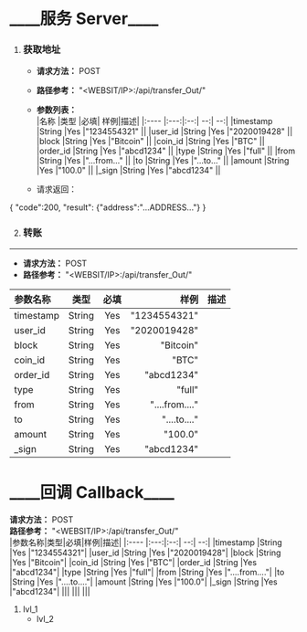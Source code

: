 \_\_\_\_服务 Server\_\_\_\_
====

1. ### 获取地址  
    + **请求方法：**   POST  
    + **路径参考：**   "<WEBSIT/IP>:<PORT>/api/transfer_Out/"  
    + **参数列表：**  
      |名称  |类型  |必填| 样例|描述|
      |:---- |:---:|:--:| --:| --:|
      |timestamp  |String |Yes  |"1234554321" ||
      |user_id    |String |Yes  |"2020019428" ||
      |block      |String |Yes  |"Bitcoin"    ||
      |coin_id    |String |Yes  |"BTC"        ||
      |order_id   |String |Yes  |"abcd1234"   ||
      |type       |String |Yes  |"full"       ||
      |from       |String |Yes  |"...from..." ||
      |to         |String |Yes  |"...to..."   ||
      |amount     |String |Yes  |"100.0"      ||
      |\_sign     |String |Yes  |"abcd1234"   ||

    + 请求返回：  

  {
    "code":200,
    "result":
      {"address":"...ADDRESS..."}
  }

2. ### 转账
----
+ **请求方法：**   POST  
+ **路径参考：**   "<WEBSIT/IP>:<PORT>/api/transfer_Out/"  
  
|参数名称|类型|必填|样例|描述|
|:---- |:---:|:--:| --:| --:|
|timestamp  |String |Yes  |"1234554321"|
|user_id    |String |Yes  |"2020019428"|
|block      |String |Yes  |"Bitcoin"|
|coin_id    |String |Yes  |"BTC"|
|order_id   |String |Yes  |"abcd1234"|
|type       |String |Yes  |"full"|
|from       |String |Yes  |"....from...."|
|to         |String |Yes  |"....to...."|
|amount     |String |Yes  |"100.0"|
|_sign      |String |Yes  |"abcd1234"|

\_\_\_\_回调 Callback\_\_\_\_
====
**请求方法：**   POST  
**路径参考：**   "<WEBSIT/IP>:<PORT>/api/transfer_Out/"  
|参数名称|类型|必填|样例|描述|
|:---- |:---:|:--:| --:| --:|
|timestamp  |String |Yes  |"1234554321"|
|user_id    |String |Yes  |"2020019428"|
|block      |String |Yes  |"Bitcoin"|
|coin_id    |String |Yes  |"BTC"|
|order_id   |String |Yes  |"abcd1234"|
|type       |String |Yes  |"full"|
|from       |String |Yes  |"....from...."|
|to         |String |Yes  |"....to...."|
|amount     |String |Yes  |"100.0"|
|_sign      |String |Yes  |"abcd1234"|
|||
|||
|||

1. lvl_1
    + lvl_2

